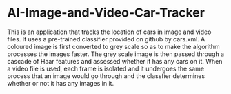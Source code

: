 # AI-Image-and-Video-Car-Tracker
This is an application that tracks the location of cars in image and video files. It uses a pre-trained classifier provided on github by cars.xml.
A coloured image is first converted to grey scale so as to make the algorithm processes the images faster. The grey scale image is then passed through a cascade of Haar features and assessed whether it has any cars on it.
When a video file is used, each frame is isolated and it undergoes the same process that an image would go through and the classfier determines whether or not it has any images in it.

